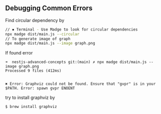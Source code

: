 ## Debugging Common Errors

Find circular dependency by

```bash
// ▪ Terminal - Use Madge to look for circular dependencies
npx madge dist/main.js --circular
// To generate image of graph
npx madge dist/main.js --image graph.png
```

If found error

```
➜  nestjs-advanced-concepts git:(main) ✗ npx madge dist/main.js --image graph.png
Processed 9 files (412ms)


✖ Error: Graphviz could not be found. Ensure that "gvpr" is in your $PATH. Error: spawn gvpr ENOENT
```

try to install graphviz by

`$ brew install graphviz`
